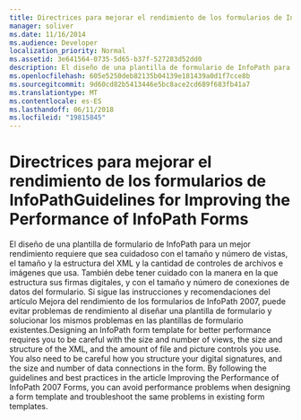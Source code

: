 ```yaml
---
title: Directrices para mejorar el rendimiento de los formularios de InfoPath
manager: soliver
ms.date: 11/16/2014
ms.audience: Developer
localization_priority: Normal
ms.assetid: 3e641564-0735-5d65-b37f-527283d52dd0
description: El diseño de una plantilla de formulario de InfoPath para un mejor rendimiento requiere que sea cuidadoso con el tamaño y número de vistas, el tamaño y la estructura del XML y la cantidad de controles de archivos e imágenes que usa. También debe tener cuidado con la manera en la que estructura sus firmas digitales, y con el tamaño y número de conexiones de datos del formulario. Si sigue las instrucciones y recomendaciones del artículo Mejora del rendimiento de los formularios de InfoPath 2007, puede evitar problemas de rendimiento al diseñar una plantilla de formulario y solucionar los mismos problemas en las plantillas de formulario existentes.
ms.openlocfilehash: 605e5250deb82135b04139e181439a0d1f7cce8b
ms.sourcegitcommit: 9d60cd82b5413446e5bc8ace2cd689f683fb41a7
ms.translationtype: MT
ms.contentlocale: es-ES
ms.lasthandoff: 06/11/2018
ms.locfileid: "19815845"
---
```

# <a name="guidelines-for-improving-the-performance-of-infopath-forms"></a><span data-ttu-id="d6125-105">Directrices para mejorar el rendimiento de los formularios de InfoPath</span><span class="sxs-lookup"><span data-stu-id="d6125-105">Guidelines for Improving the Performance of InfoPath Forms</span></span>

<span data-ttu-id="d6125-p102">El diseño de una plantilla de formulario de InfoPath para un mejor rendimiento requiere que sea cuidadoso con el tamaño y número de vistas, el tamaño y la estructura del XML y la cantidad de controles de archivos e imágenes que usa. También debe tener cuidado con la manera en la que estructura sus firmas digitales, y con el tamaño y número de conexiones de datos del formulario. Si sigue las instrucciones y recomendaciones del artículo Mejora del rendimiento de los formularios de InfoPath 2007, puede evitar problemas de rendimiento al diseñar una plantilla de formulario y solucionar los mismos problemas en las plantillas de formulario existentes.</span><span class="sxs-lookup"><span data-stu-id="d6125-p102">Designing an InfoPath form template for better performance requires you to be careful with the size and number of views, the size and structure of the XML, and the amount of file and picture controls you use. You also need to be careful how you structure your digital signatures, and the size and number of data connections in the form. By following the guidelines and best practices in the article Improving the Performance of InfoPath 2007 Forms, you can avoid performance problems when designing a form template and troubleshoot the same problems in existing form templates.</span></span>
  

